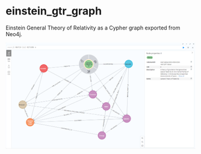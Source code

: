 # einstein_gtr_graph
Einstein General Theory of Relativity as a Cypher graph exported from Neo4j.

![alt text](https://github.com/HaakonME/einstein_gtr_graph/blob/main/2024-01-30%20Einstein%20General%20Theory%20of%20Relatiivity%20as%20a%20Neo4j%20Cypher%20graph.png?raw=true)
